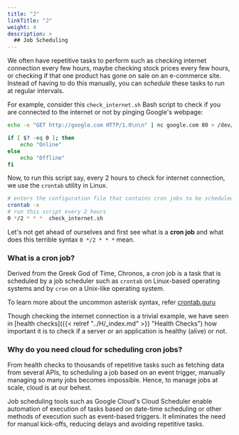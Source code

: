 ```yaml
---
title: "J"
linkTitle: "J"
weight: 4
description: >
  ## Job Scheduling
---
```


We often have repetitive tasks to perform such as checking internet connection every few hours, maybe checking stock prices every few hours, or checking if that one product has gone on sale on an e-commerce site. Instead of having to do this manually, you can _schedule_ these tasks to run at regular intervals.

For example, consider this `check_internet.sh` Bash script to check if you are connected to the internet or not by pinging Google's webpage:

```bash
echo -e "GET http://google.com HTTP/1.0\n\n" | nc google.com 80 > /dev/null 2>&1

if [ $? -eq 0 ]; then
    echo "Online"
else
    echo "Offline"
fi
```

Now, to run this script say, every 2 hours to check for internet connection, we use the `crontab` utility in Linux.

```bash
# enters the configuration file that contains cron jobs to be scheduled
crontab -e
# run this script every 2 hours
0 */2 * * *  check_internet.sh
```

Let's not get ahead of ourselves and first see what is a **cron job** and what does this terrible syntax `0 */2 * * *` mean.

### What is a cron job?

Derived from the Greek God of Time, Chronos, a cron job is a task that is scheduled by a job scheduler such as `crontab` on Linux-based operating systems and by `cron` on a Unix-like operating system.

To learn more about the uncommon asterisk syntax, refer [crontab.guru](https://crontab.guru/)

Though checking the internet connection is a trivial example, we have seen in [health checks]({{< relref "../H/_index.md" >}} "Health Checks") how important it is to check if a server or an application is healthy (alive) or not.

### Why do you need cloud for scheduling cron jobs?

From health checks to thousands of repetitive tasks such as fetching data from several APIs, to scheduling a job based on an event trigger, manually managing so many jobs becomes impossible. Hence, to manage jobs at scale, cloud is at our behest.

Job scheduling tools such as Google Cloud's Cloud Scheduler enable automation of execution of tasks based on date-time scheduling or other methods of execution such as event-based triggers. It eliminates the need for manual kick-offs, reducing delays and avoiding repetitive tasks.
